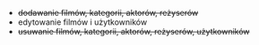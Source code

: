 - ~~dodawanie filmów, kategorii, aktorów, reżyserów~~
- edytowanie filmów i użytkowników
- ~~usuwanie filmów, kategorii, aktorów, reżyserów, użytkowników~~